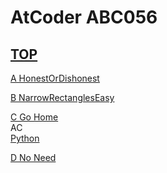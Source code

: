 # AtCoder ABC056  

## [TOP](https://atcoder.jp/contests/abc056)  

[A HonestOrDishonest](https://atcoder.jp/contests/abc056/tasks/abc056_a)  
[](https://atcoder.jp/contests/abc056/submissions/)  

[B NarrowRectanglesEasy](https://atcoder.jp/contests/abc056/tasks/abc056_b)  
[](https://atcoder.jp/contests/abc056/submissions/)  

[C Go Home](https://atcoder.jp/contests/abc056/tasks/arc070_a)  
AC  
[Python](https://atcoder.jp/contests/abc056/submissions/15528393)  

[D No Need](https://atcoder.jp/contests/abc056/tasks/arc070_b)  
[](https://atcoder.jp/contests/abc056/submissions/)  


